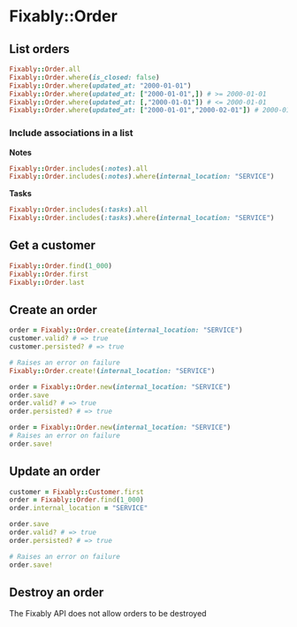 # Fixably::Order

## List orders

```ruby
Fixably::Order.all
Fixably::Order.where(is_closed: false)
Fixably::Order.where(updated_at: "2000-01-01")
Fixably::Order.where(updated_at: ["2000-01-01",]) # >= 2000-01-01
Fixably::Order.where(updated_at: [,"2000-01-01"]) # <= 2000-01-01
Fixably::Order.where(updated_at: ["2000-01-01","2000-02-01"]) # 2000-01-01 <> 2000-02-01
```

### Include associations in a list

**Notes**
```ruby
Fixably::Order.includes(:notes).all
Fixably::Order.includes(:notes).where(internal_location: "SERVICE")
```

**Tasks**
```ruby
Fixably::Order.includes(:tasks).all
Fixably::Order.includes(:tasks).where(internal_location: "SERVICE")
```

## Get a customer

```ruby
Fixably::Order.find(1_000)
Fixably::Order.first
Fixably::Order.last
```

## Create an order

```ruby
order = Fixably::Order.create(internal_location: "SERVICE")
customer.valid? # => true
customer.persisted? # => true

# Raises an error on failure
Fixably::Order.create!(internal_location: "SERVICE")

order = Fixably::Order.new(internal_location: "SERVICE")
order.save
order.valid? # => true
order.persisted? # => true

order = Fixably::Order.new(internal_location: "SERVICE")
# Raises an error on failure
order.save!
```

## Update an order

```ruby
customer = Fixably::Customer.first
order = Fixably::Order.find(1_000)
order.internal_location = "SERVICE"

order.save
order.valid? # => true
order.persisted? # => true

# Raises an error on failure
order.save!
```

## Destroy an order

The Fixably API does not allow orders to be destroyed
